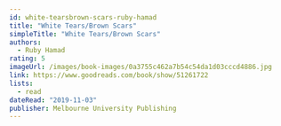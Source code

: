 ```yaml
---
id: white-tearsbrown-scars-ruby-hamad
title: "White Tears/Brown Scars"
simpleTitle: "White Tears/Brown Scars"
authors:
  - Ruby Hamad
rating: 5
imageUrl: /images/book-images/0a3755c462a7b54c54da1d03cccd4886.jpg
link: https://www.goodreads.com/book/show/51261722
lists:
  - read
dateRead: "2019-11-03"
publisher: Melbourne University Publishing
---
```

